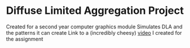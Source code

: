 # Diffuse Limited Aggregation Project

Created for a second year computer graphics module
Simulates DLA and the patterns it can create
Link to a (incredibly cheesy) [video](https://youtu.be/jRHtl35k8Ew) I created for the assignment
